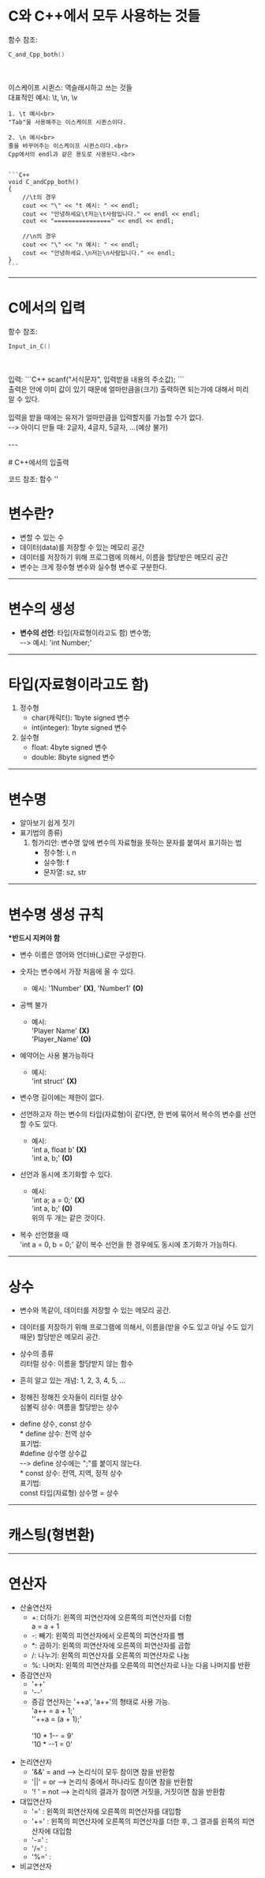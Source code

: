 # C와 C++에서 모두 사용하는 것들

함수 참조:<br>
```C++
C_and_Cpp_both()
```
<br>
<br>
이스케이프 시퀸스: 역슬래시하고 쓰는 것들<br>
    대표적인 예시: \t, \n, \v

    1. \t 예시<br>
    "Tab"을 사용해주는 이스케이프 시퀸스이다.

    2. \n 예시<br>
    줄을 바꾸어주는 이스케이프 시퀸스이다.<br>
    Cpp에서의 endl과 같은 용도로 사용된다.<br>


    ```C++
    void C_andCpp_both()
    {
        //\t의 경우
        cout << "\" << "t 예시: " << endl;
        cout << "안녕하세요\t저는\t사람입니다." << endl << endl;
        cout << "================" << endl << endl;

        //\n의 경우
        cout << "\" << "n 예시: " << endl;
        cout << "안녕하세요.\n저는\n사람입니다." << endl;
    }
    ```

---

# C에서의 입력

함수 참조:<br>
```C++
Input_in_C()
```
<br>
<br>
입력:
```C++
scanf("서식문자", 입력받을 내용의 주소값);
```
<br>
출력은 안에 이미 값이 있기 때문에 얼마만큼을(크기) 출력하면 되는가에 대해서 미리 알 수 있다.<br>
<br>
입력을 받을 때에는 유저가 얼마만큼을 입력할지를 가늠할 수가 없다.<br>
    --> 아이디 만들 때: 2글자, 4글자, 5글자, ...(예상 불가)<br>
<br>
---<br>
<br>
# C++에서의 입출력

코드 참조: 함수 ''

# 변수란?

+ 변할 수 있는 수<br>
+ 데이터(data)를 저장할 수 있는 메모리 공간<br>
+ 데이터를 저장하기 위해 프로그램에 의해서, 이름을 할당받은 메모리 공간<br>
+ 변수는 크게 정수형 변수와 실수형 변수로 구분한다.

---

# 변수의 생성

+ __변수의 선언__:  타입(자료형이라고도 함) 변수명;<br>
    --> 예시: 'int Number;'

---

# 타입(자료형이라고도 함)

1. 정수형<br>
    + char(캐릭터): 1byte signed 변수<br>
    + int(integer): 1byte signed 변수<br>
2. 실수형<br>
    + float: 4byte signed 변수<br>
    + double: 8byte signed 변수

---

# 변수명

+ 알아보기 쉽게 짓기<br>
+ 표기법의 종류)<br>
    1. 헝가리안: 변수명 앞에 변수의 자료형을 뜻하는 문자를 붙여서 표기하는 법<br>
        + 정수형: i, n<br>
        + 실수형: f<br>
        + 문자열: sz, str

---

# 변수명 생성 규칙

__*반드시 지켜야 함__<br>
+ 변수 이름은 영어와 언더바(_)로만 구성한다.<br>
+ 숫자는 변수에서 가장 처음에 올 수 있다.<br>
    - 예시: '1Number' __(X)__, 'Number1' __(O)__<br>
+ 공백 불가<br>
    - 예시:<br>
        'Player Name' __(X)__<br>
        'Player_Name' __(O)__<br>
+ 예약어는 사용 불가능하다<br>
    - 예시:<br>
        'int struct' __(X)__<br>
+ 변수명 길이에는 제한이 없다.<br>
+ 선언하고자 하는 변수의 타입(자료형)이 같다면, 한 번에 묶어서 복수의 변수를 선언할 수도 있다.<br>
    - 예시:<br>
        'int a, float b' __(X)__<br>
        'int a, b;' __(O)__

+ 선언과 동시에 초기화할 수 있다.<br>
    - 예시:<br>
        'int a;  a = 0;' __(X)__<br>
        'int a, b;' __(O)__<br>
        위의 두 개는 같은 것이다.

+ 복수 선언했을 때<br>
    'int a = 0, b = 0;' 같이 복수 선언을 한 경우에도 동시에 초기화가 가능하다.

---

# 상수

+ 변수와 똑같이, 데이터를 저장할 수 있는 메모리 공간.<br>
+ 데이터를 저장하기 위해 프로그램에 의해서, 이름을(받을 수도 있고 아닐 수도 있기 때문) 할당받은 메모리 공간.

+ 상수의 종류<br>
    리터럴 상수: 이름을 할당받지 않는 함수<br>
+ 흔히 알고 있는 개념: 1, 2, 3, 4, 5, ...<br>
+ 정해진 정해진 숫자들이 리터럴 상수<br>
    심볼릭 상수: 여름을 할당받는 상수<br>
+ define 상수, const 상수<br>
    \* define 상수: 전역 상수<br>
        표기법:<br>
            \#define 상수명 상수값<br>
            --> define 상수에는 ";"를 붙이지 않는다.<br>
    \* const 상수: 전역, 지역, 정적 상수<br>
        표기법:<br>
            const 타입(자료형) 상수명 = 상수

---

# 캐스팅(형변환)

---

# 연산자

+ 산술연산자<br>
    - \+: 더하기: 왼쪽의 피연산자에 오른쪽의 피연산자를 더함<br>
        a \= a \+ 1<br>
    - \-: 빼기: 왼쪽의 피연산자에서 오른쪽의 피연산자를 뺌<br>
    - \*: 곱하기: 왼쪽의 피연산자에 오른쪽의 피연산자를 곱합<br>
    - \/: 나누기: 왼쪽의 피연산자를 오른쪽의 피연산자로 나눔<br>
    - \%: 나머지: 왼쪽의 피연산자를 오른쪽의 피연산자로 나눈 다음 나머지를 반환<br>
+ 증감연산자<br>
    - '++'<br>
    - '--'<br>
    - 증감 연산자는 '++a', 'a++'의 형태로 사용 가능.<br>
        'a++ = a + 1;'<br>
        ''++a = (a + 1);'<br>
        <br>
        '10 * 1-- = 9'<br>
        '10 * --1 = 0'<br>
        <br>
+ 논리연산자<br>
    - '&&' = and  --> 논리식이 모두 참이면 참을 반환함<br>
    - '||' = or   --> 논리식 중에서 하나라도 참이면 참을 반환함<br>
    - '! ' = not  --> 논리식의 결과가 참이면 거짓을, 거짓이면 참을 반환함<br>
+ 대입연산자<br>
    - '=' : 왼쪽의 피연산자에 오른쪽의 피연산자를 대입함<br>
    - '+=' : 왼쪽의 피연산자에 오른쪽의 피연산자를 더한 후, 그 결과를 왼쪽의 피연산자에 대입함<br>
    - '-=' :<br>
    - '/=' :<br>
    - '%=' :<br>
+ 비교연산자<br>
